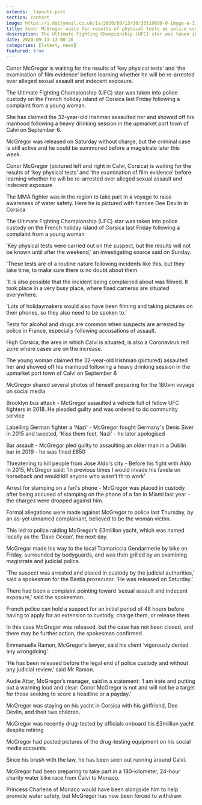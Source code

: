 ```yaml
---
extends: _layouts.post
section: content
image: https://i.dailymail.co.uk/1s/2020/09/13/10/33119890-0-image-a-119_1599991131279.jpg 
title: Conor McGregor waits for results of physical tests as police scour CCTV over sexual assault claim 
description: The Ultimate Fighting Championship (UFC) star was taken into police custody on the French holiday island of Corsica last Friday following a complaint from a young woman. 
date: 2020-09-13-13-00-26 
categories: [latest, news] 
featured: true 
--- 
```

Conor McGregor is waiting for the results of ‘key physical tests’ and ‘the examination of film evidence’ before learning whether he will be re-arrested over alleged sexual assault and indecent exposure.

The Ultimate Fighting Championship (UFC) star was taken into police custody on the French holiday island of Corsica last Friday following a complaint from a young woman.

She has claimed the 32-year-old Irishman assaulted her and showed off his manhood following a heavy drinking session in the upmarket port town of Calvi on September 6.

McGregor was released on Saturday without charge, but the criminal case is still active and he could be summoned before a magistrate later this week.

Conor McGregor (pictured left and right in Calvi, Corsica) is waiting for the results of ‘key physical tests’ and ‘the examination of film evidence’ before learning whether he will be re-arrested over alleged sexual assault and indecent exposure

The MMA fighter was in the region to take part in a voyage to raise awareness of water safety. Here he is pictured with fiancee Dee Devlin in Corsica

The Ultimate Fighting Championship (UFC) star was taken into police custody on the French holiday island of Corsica last Friday following a complaint from a young woman

‘Key physical tests were carried out on the suspect, but the results will not be known until after the weekend,’ an investigating source said on Sunday.

‘These tests are of a routine nature following incidents like this, but they take time, to make sure there is no doubt about them.

‘It is also possible that the incident being complained about was filmed. It took place in a very busy place, where fixed cameras are situated everywhere.

‘Lots of holidaymakers would also have been filming and taking pictures on their phones, so they also need to be spoken to.’

Tests for alcohol and drugs are common when suspects are arrested by police in France, especially following accusations of assault.

High Corsica, the area in which Calvi is situated, is also a Coronavirus red zone where cases are on the increase. 

The young woman claimed the 32-year-old Irishman (pictured) assaulted her and showed off his manhood following a heavy drinking session in the upmarket port town of Calvi on September 6

McGregor shared several photos of himself preparing for the 180km voyage on social media

Brooklyn bus attack - McGregor assaulted a vehicle full of fellow UFC fighters in 2018. He pleaded guilty and was ordered to do community service

Labelling German fighter a 'Nazi' - McGregor fought Germany's Denis Siver in 2015 and tweeted, 'Kiss them feet, Nazi' - he later apologised

Bar assault - McGregor pled guilty to assaulting an older man in a Dublin bar in 2019 - he was fined £850

Threatening to kill people from Jose Aldo's city - Before his fight with Aldo in 2015, McGregor said: 'In previous times I would invade his favela on horseback and would kill anyone who wasn’t fit to work'

Arrest for stamping on a fan's phone - McGregor was placed in custody after being accused of stamping on the phone of a fan in Miami last year - the charges were dropped against him.

Formal allegations were made against McGregor to police last Thursday, by an as-yet unnamed complainant, believed to be the woman victim.

This led to police raiding McGregor’s £3million yacht, which was named locally as the ‘Dave Ocean’, the next day.

McGregor made his way to the local Tramariccia Gendarmerie by bike on Friday, surrounded by bodyguards, and was then grilled by an examining magistrate and judicial police.

‘The suspect was arrested and placed in custody by the judicial authorities,’ said a spokesman for the Bastia prosecutor. ‘He was released on Saturday.’

There had been a complaint pointing toward ‘sexual assault and indecent exposure,’ said the spokesman.

French police can hold a suspect for an initial period of 48 hours before having to apply for an extension to custody, charge them, or release them.

In this case McGregor was released, but the case has not been closed, and there may be further action, the spokesman confirmed.

Emmanuelle Ramon, McGregor’s lawyer, said his client ‘vigorously denied any wrongdoing’.

‘He has been released before the legal end of police custody and without any judicial review,’ said Mr Ramon.

Audie Attar, McGregor’s manager, said in a statement: ‘I am irate and putting out a warning loud and clear: Conor McGregor is not and will not be a target for those seeking to score a headline or a payday.’

McGregor was staying on his yacht in Corsica with his girlfriend, Dee Devlin, and their two children.

McGregor was recently drug-tested by officials onboard his £3million yacht despite retiring

McGregor had posted pictures of the drug-testing equipment on his social media accounts

Since his brush with the law, he has been seen out running around Calvi.

McGregor had been preparing to take part in a 180-kilometer, 24-hour charity water bike race from Calvi to Monaco.

Princess Charlene of Monaco would have been alongside him to help promote water safety, but McGregor has now been forced to withdraw.

